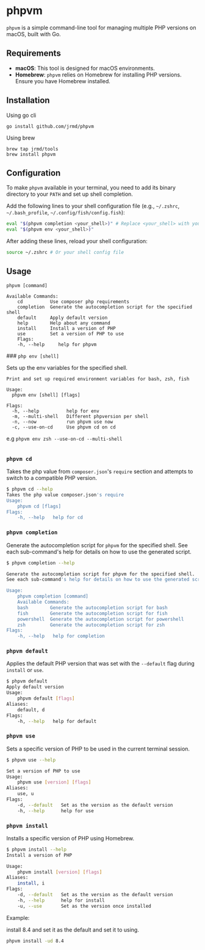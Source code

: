 # phpvm

`phpvm` is a simple command-line tool for managing multiple PHP versions on macOS, built with Go.

## Requirements

*   **macOS**: This tool is designed for macOS environments.
*   **Homebrew**: `phpvm` relies on Homebrew for installing PHP versions. Ensure you have Homebrew installed.

## Installation

Using go cli
```
go install github.com/jrmd/phpvm
```

Using brew
```
brew tap jrmd/tools
brew install phpvm
```

## Configuration

To make `phpvm` available in your terminal, you need to add its binary directory to your `PATH` and set up shell completion.

Add the following lines to your shell configuration file (e.g., `~/.zshrc`, `~/.bash_profile`, `~/.config/fish/config.fish`):

```bash
eval "$(phpvm completion <your_shell>)" # Replace <your_shell> with your shell (e.g., zsh, bash)
eval "$(phpvm env <your_shell>)"
```

After adding these lines, reload your shell configuration:

```bash
source ~/.zshrc # Or your shell config file
```


## Usage

```
phpvm [command]

Available Commands:
    cd          Use composer php requirements
    completion  Generate the autocompletion script for the specified shell
    default     Apply default version
    help        Help about any command
    install     Install a version of PHP
    use         Set a version of PHP to use
    Flags:
    -h, --help     help for phpvm
```


### `php env [shell]`

Sets up the env variables for the specified shell.

```
Print and set up required environment variables for bash, zsh, fish

Usage:
  phpvm env [shell] [flags]

Flags:
  -h, --help          help for env
  -m, --multi-shell   Different phpversion per shell
  -n, --now           run phpvm use now
  -c, --use-on-cd     Use phpvm cd on cd
```

e.g `phpvm env zsh --use-on-cd --multi-shell`
```
```

### `phpvm cd`

Takes the php value from `composer.json`'s `require` section and attempts to switch to a compatible PHP version.

```sh
$ phpvm cd --help
Takes the php value composer.json's require
Usage:
    phpvm cd [flags]
Flags:
    -h, --help   help for cd
```


### `phpvm completion`

Generate the autocompletion script for `phpvm` for the specified shell. See each sub-command's help for details on how to use the generated script.

```sh
$ phpvm completion --help

Generate the autocompletion script for phpvm for the specified shell.
See each sub-command's help for details on how to use the generated script.

Usage:
    phpvm completion [command]
    Available Commands:
    bash        Generate the autocompletion script for bash
    fish        Generate the autocompletion script for fish
    powershell  Generate the autocompletion script for powershell
    zsh         Generate the autocompletion script for zsh
Flags:
    -h, --help   help for completion
```


### `phpvm default`

Applies the default PHP version that was set with the `--default` flag during `install` or `use`.

```sh
$ phpvm default
Apply default version
Usage:
    phpvm default [flags]
Aliases:
    default, d
Flags:
    -h, --help   help for default
```


### `phpvm use`

Sets a specific version of PHP to be used in the current terminal session.

```sh
$ phpvm use --help

Set a version of PHP to use
Usage:
    phpvm use [version] [flags]
Aliases:
    use, u
Flags:
    -d, --default   Set as the version as the default version
    -h, --help      help for use
```


### `phpvm install`

Installs a specific version of PHP using Homebrew.

```sh
$ phpvm install --help
Install a version of PHP

Usage:
    phpvm install [version] [flags]
Aliases:
    install, i
Flags:
    -d, --default   Set as the version as the default version
    -h, --help      help for install
    -u, --use       Set as the version once installed
```

Example:

install 8.4 and set it as the default and set it to using.

```sh
phpvm install -ud 8.4
```
